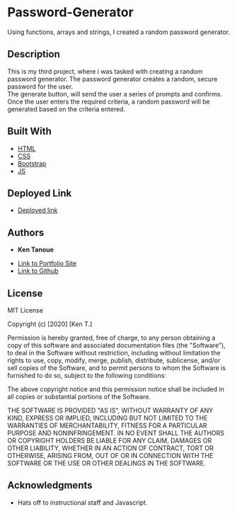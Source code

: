 # Password-Generator
Using functions, arrays and strings, I created a random password generator.

## Description

This is my third project, where i was tasked with creating a random password generator.  The password generator creates a random, secure password for the user.  
The generate button, will send the user a series of prompts and confirms.  Once the user enters the required criteria, a random password will be generated based on the criteria entered.


## Built With

* [HTML](https://developer.mozilla.org/en-US/docs/Web/HTML)
* [CSS](https://www.w3schools.com/css/)
* [Bootstrap](https://getbootstrap.com/)
* [JS](https://www.w3schools.com/js/)


## Deployed Link

* [Deployed link](https://kent28808.github.io/Password-Generator/)


## Authors

* **Ken Tanoue** 

- [Link to Portfolio Site](https://kent28808.github.io/Responsive-Portfolio/portfolio.html)
- [Link to Github](https://github.com/kent28808/)

## License

MIT License

Copyright (c) [2020] [Ken T.]

Permission is hereby granted, free of charge, to any person obtaining a copy
of this software and associated documentation files (the "Software"), to deal
in the Software without restriction, including without limitation the rights
to use, copy, modify, merge, publish, distribute, sublicense, and/or sell
copies of the Software, and to permit persons to whom the Software is
furnished to do so, subject to the following conditions:

The above copyright notice and this permission notice shall be included in all
copies or substantial portions of the Software.

THE SOFTWARE IS PROVIDED "AS IS", WITHOUT WARRANTY OF ANY KIND, EXPRESS OR
IMPLIED, INCLUDING BUT NOT LIMITED TO THE WARRANTIES OF MERCHANTABILITY,
FITNESS FOR A PARTICULAR PURPOSE AND NONINFRINGEMENT. IN NO EVENT SHALL THE
AUTHORS OR COPYRIGHT HOLDERS BE LIABLE FOR ANY CLAIM, DAMAGES OR OTHER
LIABILITY, WHETHER IN AN ACTION OF CONTRACT, TORT OR OTHERWISE, ARISING FROM,
OUT OF OR IN CONNECTION WITH THE SOFTWARE OR THE USE OR OTHER DEALINGS IN THE
SOFTWARE.

## Acknowledgments

* Hats off to instructional staff and Javascript.
